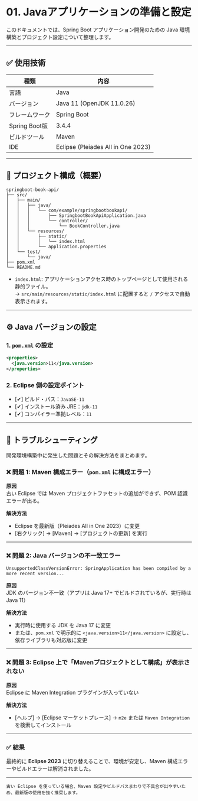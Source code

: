 # 01. Javaアプリケーションの準備と設定

このドキュメントでは、Spring Boot アプリケーション開発のための Java 環境構築とプロジェクト設定について整理します。

---

## ✅ 使用技術

| 種類           | 内容                                 |
|----------------|--------------------------------------|
| 言語           | Java                                 |
| バージョン     | Java 11 (OpenJDK 11.0.26)            |
| フレームワーク | Spring Boot                          |
| Spring Boot版  | 3.4.4                                 |
| ビルドツール   | Maven                                |
| IDE            | Eclipse (Pleiades All in One 2023)   |

---

## 📁 プロジェクト構成（概要）

```
springboot-book-api/
├── src/
│   ├── main/
│   │   ├── java/
│   │   │   └── com/example/springbootbookapi/
│   │   │       ├── SpringbootBookApiApplication.java
│   │   │       └── controller/
│   │   │           └── BookController.java
│   │   └── resources/
│   │       ├── static/
│   │       │   └── index.html
│   │       └── application.properties
│   └── test/
│       └── java/
├── pom.xml
└── README.md

```

- `index.html`: アプリケーションアクセス時のトップページとして使用される静的ファイル。  
  → `src/main/resources/static/index.html` に配置すると `/` アクセスで自動表示されます。

---

## ⚙️ Java バージョンの設定

### 1. `pom.xml` の設定

```xml
<properties>
  <java.version>11</java.version>
</properties>
```

### 2. Eclipse 側の設定ポイント

- [✔] ビルド・パス：`JavaSE-11`
- [✔] インストール済み JRE：`jdk-11`
- [✔] コンパイラー準拠レベル：`11`

---

## 🧯 トラブルシューティング

開発環境構築中に発生した問題とその解決方法をまとめます。

### ❌ 問題 1: Maven 構成エラー（`pom.xml` に構成エラー）

**原因**  
古い Eclipse では Maven プロジェクトファセットの追加ができず、POM 認識エラーが出る。

**解決方法**  
- Eclipse を最新版（Pleiades All in One 2023）に変更
- [右クリック] → [Maven] → [プロジェクトの更新] を実行

---

### ❌ 問題 2: Java バージョンの不一致エラー

```
UnsupportedClassVersionError: SpringApplication has been compiled by a more recent version...
```

**原因**  
JDK のバージョン不一致（アプリは Java 17+ でビルドされているが、実行時は Java 11）

**解決方法**  
- 実行時に使用する JDK を Java 17 に変更
- または、`pom.xml` で明示的に `<java.version>11</java.version>` に設定し、依存ライブラリも対応版に変更

---

### ❌ 問題 3: Eclipse 上で「Mavenプロジェクトとして構成」が表示されない

**原因**  
Eclipse に Maven Integration プラグインが入っていない

**解決方法**  
- [ヘルプ] → [Eclipse マーケットプレース] → `m2e` または `Maven Integration` を検索してインストール

---

### ✅ 結果

最終的に **Eclipse 2023** に切り替えることで、環境が安定し、Maven 構成エラーやビルドエラーは解消されました。

---

```備考
古い Eclipse を使っている場合、Maven 設定やビルドパスまわりで不具合が出やすいため、最新版の使用を強く推奨します。
```

